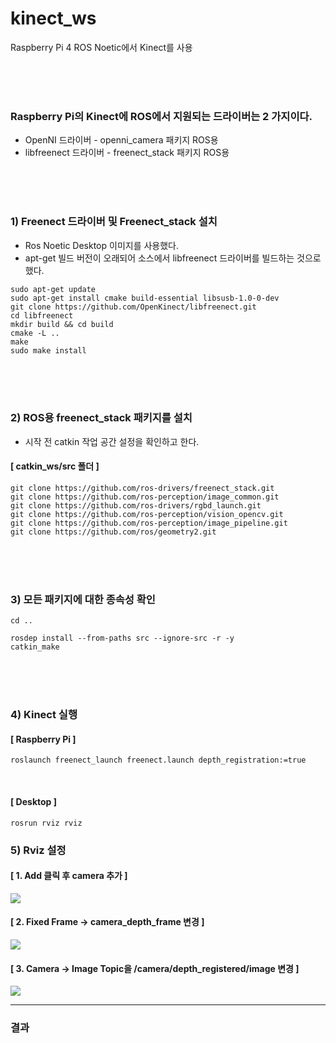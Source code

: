 # kinect_ws
Raspberry Pi 4 ROS Noetic에서 Kinect를 사용




<br><br><br>
### Raspberry Pi의 Kinect에 ROS에서 지원되는 드라이버는 2 가지이다.
*  OpenNI 드라이버 - openni_camera 패키지 ROS용 
*  libfreenect 드라이버 - freenect_stack 패키지 ROS용 


<br>
<br>
<br>


### 1) Freenect 드라이버 및 Freenect_stack 설치 
* Ros Noetic Desktop 이미지를 사용했다.
* apt-get 빌드 버전이 오래되어 소스에서 libfreenect 드라이버를 빌드하는 것으로 했다.




```
sudo apt-get update
sudo apt-get install cmake build-essential libsusb-1.0-0-dev
git clone https://github.com/OpenKinect/libfreenect.git
cd libfreenect
mkdir build && cd build
cmake -L ..
make
sudo make install
```




<br>
<br>
<br>



### 2) ROS용 freenect_stack 패키지를 설치
* 시작 전 catkin 작업 공간 설정을 확인하고 한다.
#### [ catkin_ws/src 폴더 ]
```
git clone https://github.com/ros-drivers/freenect_stack.git
git clone https://github.com/ros-perception/image_common.git
git clone https://github.com/ros-drivers/rgbd_launch.git
git clone https://github.com/ros-perception/vision_opencv.git
git clone https://github.com/ros-perception/image_pipeline.git
git clone https://github.com/ros/geometry2.git
```





<br>
<br>
<br>



### 3) 모든 패키지에 대한 종속성 확인
```
cd ..
```
```
rosdep install --from-paths src --ignore-src -r -y
catkin_make
```



<br>
<br>
<br>




### 4) Kinect 실행
#### [ Raspberry Pi ]
```
roslaunch freenect_launch freenect.launch depth_registration:=true
```

<br>


#### [ Desktop ]
```
rosrun rviz rviz
```

### 5) Rviz 설정
#### [ 1. Add 클릭 후 camera 추가 ]

<img src = "https://user-images.githubusercontent.com/94280596/183601073-89c3be8d-3c58-47aa-b1f4-fc55bad5e170.png">


<br>



#### [ 2. Fixed Frame -> camera_depth_frame 변경 ]

<img src = "https://user-images.githubusercontent.com/94280596/183601612-aa2f7ba2-0d2b-422d-8317-77df25375e97.png">



<br>



#### [ 3. Camera -> Image Topic을 /camera/depth_registered/image 변경 ]

<img src = "https://user-images.githubusercontent.com/94280596/183602687-9e81a822-e5ce-40f4-abfa-84e7ea0fb1e7.png">




<br>


---

### 결과













